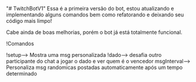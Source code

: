 "# TwitchBotV1" 
Essa é a primeira versão do bot, estou atualizando  e implementando alguns comandos bem como refatorando e deixando seu código mais limpo! 

Cabe ainda de boas melhorias, porém o bot já está totalmente funcional.

!Comandos

!setup--> Mostra uma msg personalizada 
!dado--> desafia outro participante do chat a jogar o dado e ver quem é o vencedor
msgInterval--> Personaliza msg randomicas postadas automaticamente após um tempo determinado 

